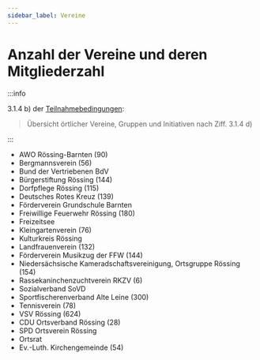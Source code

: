 ```yaml
---
sidebar_label: Vereine
---
```


# Anzahl der Vereine und deren Mitgliederzahl

:::info

3.1.4 b) der [Teilnahmebedingungen](/teilnahmebedingungen.pdf):

> Übersicht örtlicher Vereine, Gruppen und Initiativen nach Ziff. 3.1.4 d)

:::

- AWO Rössing-Barnten (90)
- Bergmannsverein (56)
- Bund der Vertriebenen BdV
- Bürgerstiftung Rössing (144)
- Dorfpflege Rössing (115)
- Deutsches Rotes Kreuz (139)
- Förderverein Grundschule Barnten
- Freiwillige Feuerwehr Rössing (180)
- Freizeitsee
- Kleingartenverein (76)
- Kulturkreis Rössing
- Landfrauenverein (132)
- Förderverein Musikzug der FFW (144)
- Niedersächsische Kameradschaftsvereinigung, Ortsgruppe Rössing (154)
- Rassekaninchenzuchtverein RKZV (6)
- Sozialverband SoVD
- Sportfischerenverband Alte Leine (300)
- Tennisverein (78)
- VSV Rössing (624)
- CDU Ortsverband Rössing (28)
- SPD Ortsverein Rössing
- Ortsrat
- Ev.-Luth. Kirchengemeinde (54)